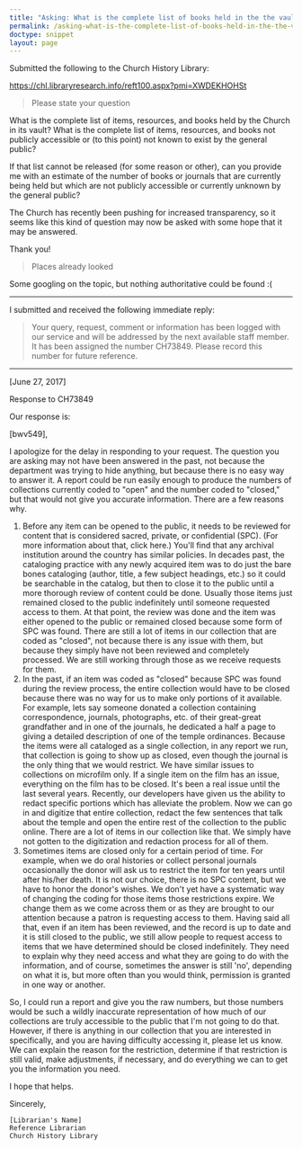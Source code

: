 ```yaml
---
title: "Asking: What is the complete list of books held in the the vault?"
permalink: /asking-what-is-the-complete-list-of-books-held-in-the-the-vault/
doctype: snippet
layout: page
---
```


Submitted the following to the Church History Library:

https://chl.libraryresearch.info/reft100.aspx?pmi=XWDEKHOHSt

> Please state your question

What is the complete list of items, resources, and books held by the Church in its vault?  What is the complete list of items, resources, and books not publicly accessible or (to this point) not known to exist by the general public?
 
If that list cannot be released (for some reason or other), can you provide me with an estimate of the number of books or journals that are currently being held but which are not publicly accessible or currently unknown by the general public?
 
The Church has recently been pushing for increased transparency, so it seems like this kind of question may now be asked with some hope that it may be answered.
 
Thank you!

> Places already looked

Some googling on the topic, but nothing authoritative could be found :(

---

I submitted and received the following immediate reply:

> Your query, request, comment or information has been logged with our service and will be addressed by the next available staff member. It has been assigned the number CH73849. Please record this number for future reference.

---

[June 27, 2017]

Response to CH73849

Our response is:

[bwv549],

I apologize for the delay in responding to your request. The question you are asking may not have been answered in the past, not because the department was trying to hide anything, but because there is no easy way to answer it. A report could be run easily enough to produce the numbers of collections currently coded to "open" and the number coded to "closed," but that would not give you accurate information. There are a few reasons why.

1. Before any item can be opened to the public, it needs to be reviewed for content that is considered sacred, private, or confidential (SPC). (For more information about that, click here.) You'll find that any archival institution around the country has similar policies. In decades past, the cataloging practice with any newly acquired item was to do just the bare bones cataloging (author, title, a few subject headings, etc.) so it could be searchable in the catalog, but then to close it to the public until a more thorough review of content could be done. Usually those items just remained closed to the public indefinitely until someone requested access to them. At that point, the review was done and the item was either opened to the public or remained closed because some form of SPC was found. There are still a lot of items in our collection that are coded as "closed", not because there is any issue with them, but because they simply have not been reviewed and completely processed. We are still working through those as we receive requests for them.
2. In the past, if an item was coded as "closed" because SPC was found during the review process, the entire collection would have to be closed because there was no way for us to make only portions of it available. For example, lets say someone donated a collection containing correspondence, journals, photographs, etc. of their great-great grandfather and in one of the journals, he dedicated a half a page to giving a detailed description of one of the temple ordinances. Because the items were all cataloged as a single collection, in any report we run, that collection is going to show up as closed, even though the journal is the only thing that we would restrict. We have similar issues to collections on microfilm only. If a single item on the film has an issue, everything on the film has to be closed. It's been a real issue until the last several years. Recently, our developers have given us the ability to redact specific portions which has alleviate the problem. Now we can go in and digitize that entire collection, redact the few sentences that talk about the temple and open the entire rest of the collection to the public online. There are a lot of items in our collection like that. We simply have not gotten to the digitization and redaction process for all of them.
3. Sometimes items are closed only for a certain period of time. For example, when we do oral histories or collect personal journals occasionally the donor will ask us to restrict the item for ten years until after his/her death. It is not our choice, there is no SPC content, but we have to honor the donor's wishes. We don't yet have a systematic way of changing the coding for those items those restrictions expire. We change them as we come across them or as they are brought to our attention because a patron is requesting access to them.
Having said all that, even if an item has been reviewed, and the record is up to date and it is still closed to the public, we still allow people to request access to items that we have determined should be closed indefinitely. They need to explain why they need access and what they are going to do with the information, and of course, sometimes the answer is still 'no', depending on what it is, but more often than you would think, permission is granted in one way or another.

So, I could run a report and give you the raw numbers, but those numbers would be such a wildly inaccurate representation of how much of our collections are truly accessible to the public that I'm not going to do that. However, if there is anything in our collection that you are interested in specifically, and you are having difficulty accessing it, please let us know. We can explain the reason for the restriction, determine if that restriction is still valid, make adjustments, if necessary, and do everything we can to get you the information you need.

I hope that helps.

Sincerely,

    [Librarian's Name]
    Reference Librarian
    Church History Library
